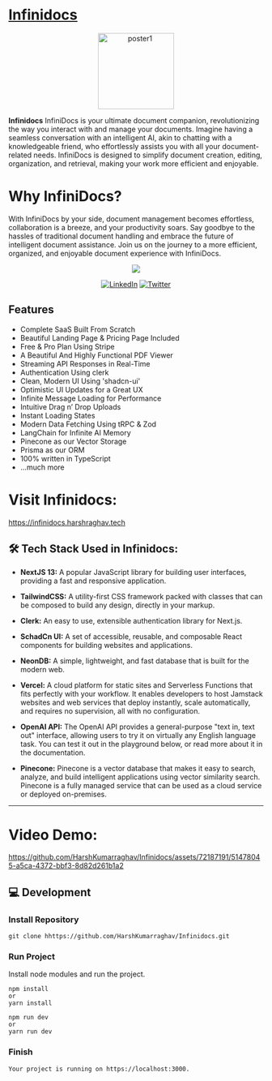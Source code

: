 <p align="center">

# [Infinidocs](https://infinidocs.harshraghav.tech)

</p>

<p align="center">
<img width="150" alt="poster1" src="https://github.com/HarshKumarraghav/Infinidocs/assets/72187191/60ce461c-4175-4462-80bc-4e3bf0d757c7">
</p>

**Infinidocs** InfiniDocs is your ultimate document companion, revolutionizing the way you interact with and manage your documents. Imagine having a seamless conversation with an intelligent AI, akin to chatting with a knowledgeable friend, who effortlessly assists you with all your document-related needs. InfiniDocs is designed to simplify document creation, editing, organization, and retrieval, making your work more efficient and enjoyable.

# Why InfiniDocs?

With InfiniDocs by your side, document management becomes effortless, collaboration is a breeze, and your productivity soars. Say goodbye to the hassles of traditional document handling and embrace the future of intelligent document assistance. Join us on the journey to a more efficient, organized, and enjoyable document experience with InfiniDocs.

<p align="center">
<img src="https://img.shields.io/badge/Author-@HarshKumarraghav-critical" />
</p>
<div align="center">

[![LinkedIn](https://img.shields.io/badge/LinkedIn-%230077B5.svg?logo=linkedin&logoColor=white)](https://linkedin.com/in/https://www.linkedin.com/in/harsh-kumar-raghav-7285311b9/) [![Twitter](https://img.shields.io/badge/Twitter-%231DA1F2.svg?logo=Twitter&logoColor=white)](https://twitter.com/https://twitter.com/_Harsh_raghav_)

</div>

## Features

- Complete SaaS Built From Scratch
- Beautiful Landing Page & Pricing Page Included
- Free & Pro Plan Using Stripe
- A Beautiful And Highly Functional PDF Viewer
- Streaming API Responses in Real-Time
- Authentication Using clerk
- Clean, Modern UI Using 'shadcn-ui'
- Optimistic UI Updates for a Great UX
- Infinite Message Loading for Performance
- Intuitive Drag n’ Drop Uploads
- Instant Loading States
- Modern Data Fetching Using tRPC & Zod
- LangChain for Infinite AI Memory
- Pinecone as our Vector Storage
- Prisma as our ORM
- 100% written in TypeScript
- ...much more

# Visit Infinidocs:

https://infinidocs.harshraghav.tech

## 🛠️ Tech Stack Used in Infinidocs:

- **NextJS 13:** A popular JavaScript library for building user interfaces, providing a fast and responsive application.

- **TailwindCSS:** A utility-first CSS framework packed with classes that can be composed to build any design, directly in your markup.
- **Clerk:** An easy to use, extensible authentication library for Next.js.

- **SchadCn UI:** A set of accessible, reusable, and composable React components for building websites and applications.

- **NeonDB:** A simple, lightweight, and fast database that is built for the modern web.

- **Vercel:** A cloud platform for static sites and Serverless Functions that fits perfectly with your workflow. It enables developers to host Jamstack websites and web services that deploy instantly, scale automatically, and requires no supervision, all with no configuration.

- **OpenAI API:** The OpenAI API provides a general-purpose "text in, text out" interface, allowing users to try it on virtually any English language task. You can test it out in the playground below, or read more about it in the documentation.

- **Pinecone:** Pinecone is a vector database that makes it easy to search, analyze, and build intelligent applications using vector similarity search. Pinecone is a fully managed service that can be used as a cloud service or deployed on-premises.

---

# Video Demo:

https://github.com/HarshKumarraghav/Infinidocs/assets/72187191/51478045-a5ca-4372-bbf3-8d82d261b1a2

## 💻 Development

### Install Repository

```git
git clone hhttps://github.com/HarshKumarraghav/Infinidocs.git
```

### Run Project

Install node modules and run the project.

```
npm install
or
yarn install
```

```
npm run dev
or
yarn run dev
```

### Finish

```
Your project is running on https://localhost:3000.
```
